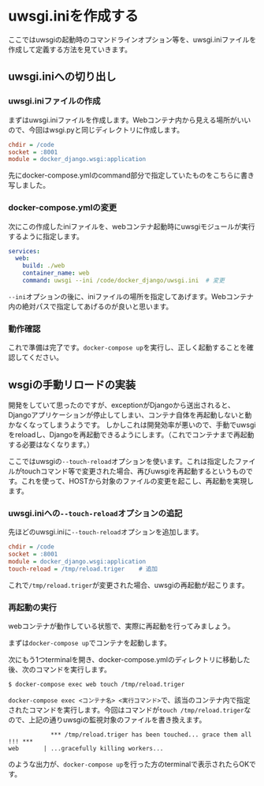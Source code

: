 # uwsgi.iniを作成する
ここではuwsgiの起動時のコマンドラインオプション等を、uwsgi.iniファイルを作成して定義する方法を見ていきます。

## uwsgi.iniへの切り出し

### uwsgi.iniファイルの作成
まずはuwsgi.iniファイルを作成します。Webコンテナ内から見える場所がいいので、今回はwsgi.pyと同じディレクトリに作成します。

```ini:./src/docker_django/uwsgi.ini
chdir = /code
socket = :8001
module = docker_django.wsgi:application
```

先にdocker-compose.ymlのcommand部分で指定していたものをこちらに書き写しました。

### docker-compose.ymlの変更
次にこの作成したiniファイルを、webコンテナ起動時にuwsgiモジュールが実行するように指定します。

```yml:docker-compose.yml
services:
  web:
    build: ./web
    container_name: web
    command: uwsgi --ini /code/docker_django/uwsgi.ini  # 変更
```
`--ini`オプションの後に、iniファイルの場所を指定してあげます。Webコンテナ内の絶対パスで指定してあげるのが良いと思います。

### 動作確認
これで準備は完了です。`docker-compose up`を実行し、正しく起動することを確認してください。

## wsgiの手動リロードの実装
開発をしていて思ったのですが、exceptionがDjangoから送出されると、Djangoアプリケーションが停止してしまい、コンテナ自体を再起動しないと動かなくなってしまうようです。
しかしこれは開発効率が悪いので、手動でuwsgiをreloadし、Djangoを再起動できるようにします。（これでコンテナまで再起動する必要はなくなります。）

ここではuwsgiの`--touch-reload`オプションを使います。これは指定したファイルがtouchコマンド等で変更された場合、再びuwsgiを再起動するというものです。これを使って、HOSTから対象のファイルの変更を起こし、再起動を実現します。

### uwsgi.iniへの`--touch-reload`オプションの追記
先ほどのuwsgi.iniに`--touch-reload`オプションを追加します。

```ini:./src/docker_django/uwsgi.ini
chdir = /code
socket = :8001
module = docker_django.wsgi:application
touch-reload = /tmp/reload.triger    # 追加
```

これで`/tmp/reload.triger`が変更された場合、uwsgiの再起動が起こります。

### 再起動の実行
webコンテナが動作している状態で、実際に再起動を行ってみましょう。

まずは`docker-compose up`でコンテナを起動します。

次にもう1つterminalを開き、docker-compose.ymlのディレクトリに移動した後、次のコマンドを実行します。
```
$ docker-compose exec web touch /tmp/reload.triger
```
`docker-compose exec <コンテナ名> <実行コマンド>`で、該当のコンテナ内で指定されたコマンドを実行します。今回はコマンドが`touch /tmp/reload.triger`なので、上記の通りuwsgiの監視対象のファイルを書き換えます。
```
            *** /tmp/reload.triger has been touched... grace them all !!! ***
web       | ...gracefully killing workers...
```
のような出力が、`docker-compose up`を行った方のterminalで表示されたらOKです。